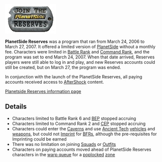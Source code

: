 ![](../images/Psreserves.gif "Image:psreserves.gif")

**PlanetSide Reserves** was a program that ran from March 24, 2006 to March
27, 2007. It offered a limited version of [PlanetSide](../PlanetSide.md)
without a monthly fee. Characters were limited in [Battle Rank](Battle_Rank.md)
and [Command Rank](Command_Rank.md), and the program was set to end March
24, 2007. When that date arrived, Reserves players were still able to log in and
play, and new Reserves accounts could still be created, but on March 27, the
program was ended.

In conjunction with the launch of the PlanetSide Reserves, all paying accounts
received access to [AfterShock](../AfterShock.md) content.

[Planetside Reserves information page](http://planetside.station.sony.com/reserves/)

## Details

- Characters limited to Battle Rank 6 and [BEP](Battle_Experience_Points.md)
  stopped accruing
- Characters limited to Command Rank 2 and [CEP](Command_Experience_Points.md)
  stopped accruing
- Characters could enter the [Caverns](../locations/Caverns.md) and use
  [Ancient Tech](Ancient_Technology.md) [vehicles](../vehicles/index.md) and
  [weapons](../weapons/index.md), but could not
  [Imprint](BFR_Imprint.md) for [BFRs](../vehicles/BattleFrame_Robotics.md),
  although the pre-requisites for Imprinting could be earned
- There was no limitation on joining [Squads](Squad.md) or [Outfits](Outfit.md)
- Characters on paying accounts moved ahead of PlanetSide Reserves characters in
  the [warp queue](Warp_queue.md) for a [poplocked](Population_Lock.md)
  [zone](Zone.md)
